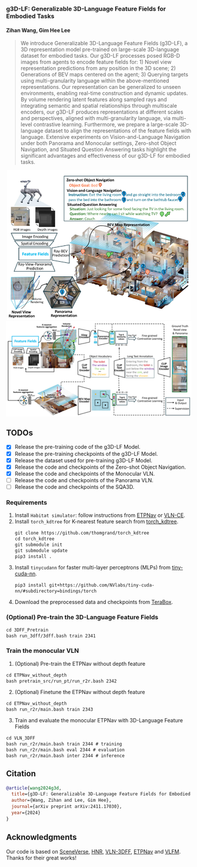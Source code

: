### g3D-LF: Generalizable 3D-Language Feature Fields for Embodied Tasks

#### Zihan Wang, Gim Hee Lee

> We introduce Generalizable 3D-Language Feature Fields (g3D-LF), a 3D representation model pre-trained on large-scale 3D-language dataset for embodied tasks. Our g3D-LF processes posed RGB-D images from agents to encode feature fields for: 1) Novel view representation predictions from any position in the 3D scene; 2) Generations of BEV maps centered on the agent; 3) Querying targets using multi-granularity language within the above-mentioned representations. Our representation can be generalized to unseen environments, enabling real-time construction and dynamic updates. By volume rendering latent features along sampled rays and integrating semantic and spatial relationships through multiscale encoders, our g3D-LF produces representations at different scales and perspectives, aligned with multi-granularity language, via multi-level contrastive learning. Furthermore, we prepare a large-scale 3D-language dataset to align the representations of the feature fields with language. Extensive experiments on Vision-and-Language Navigation under both Panorama and Monocular settings, Zero-shot Object Navigation, and Situated Question Answering tasks highlight the significant advantages and effectiveness of our g3D-LF for embodied tasks. 

<div align=center><img src="https://github.com/MrZihan/g3D-LF/blob/main/Figure/introduction.png" width="500px" alt="Figure 1."/></div>

<div align=center><img src="https://github.com/MrZihan/g3D-LF/blob/main/Figure/framework.png" width="700px" alt="Figure 2. "/></div>

## TODOs

* [x] Release the pre-training code of the g3D-LF Model.
* [x] Release the pre-training checkpoints of the g3D-LF Model.
* [x] Release the dataset used for pre-training g3D-LF Model.
* [x] Release the code and checkpoints of the Zero-shot Object Navigation.
* [x] Release the code and checkpoints of the Monocular VLN.
* [ ] Release the code and checkpoints of the Panorama VLN.
* [ ] Release the code and checkpoints of the SQA3D.

### Requirements

1. Install `Habitat simulator`: follow instructions from [ETPNav](https://github.com/MarSaKi/ETPNav) or [VLN-CE](https://github.com/jacobkrantz/VLN-CE).
2. Install `torch_kdtree` for K-nearest feature search from [torch_kdtree](https://github.com/thomgrand/torch_kdtree).
   ```
   git clone https://github.com/thomgrand/torch_kdtree
   cd torch_kdtree
   git submodule init
   git submodule update
   pip3 install .
   ```
3. Install `tinycudann` for faster multi-layer perceptrons (MLPs) from [tiny-cuda-nn](https://github.com/NVlabs/tiny-cuda-nn).
   ```
   pip3 install git+https://github.com/NVlabs/tiny-cuda-nn/#subdirectory=bindings/torch
   ```
4. Download the preprocessed data and checkpoints from [TeraBox](https://1024terabox.com/s/1iLqutL0Q-meoEdX02Iwm5g).

### (Optional) Pre-train the 3D-Language Feature Fields
```
cd 3DFF_Pretrain
bash run_3dff/3dff.bash train 2341
```

### Train the monocular VLN
1. (Optional) Pre-train the ETPNav without depth feature

```
cd ETPNav_without_depth
bash pretrain_src/run_pt/run_r2r.bash 2342
```
2. (Optional) Finetune the ETPNav without depth feature
```
cd ETPNav_without_depth
bash run_r2r/main.bash train 2343
```
3. Train and evaluate the monocular ETPNav with 3D-Language Feature Fields
```
cd VLN_3DFF
bash run_r2r/main.bash train 2344 # training
bash run_r2r/main.bash eval 2344 # evaluation
bash run_r2r/main.bash inter 2344 # inference
```

## Citation

```bibtex
@article{wang2024g3d,
  title={g3D-LF: Generalizable 3D-Language Feature Fields for Embodied Tasks},
  author={Wang, Zihan and Lee, Gim Hee},
  journal={arXiv preprint arXiv:2411.17030},
  year={2024}
}
```

## Acknowledgments

Our code is based on [SceneVerse](https://github.com/scene-verse/sceneverse), [HNR](https://github.com/MrZihan/HNR-VLN), [VLN-3DFF](https://github.com/MrZihan/Sim2Real-VLN-3DFF), [ETPNav](https://github.com/MarSaKi/ETPNav) and [VLFM](https://github.com/bdaiinstitute/vlfm). Thanks for their great works!